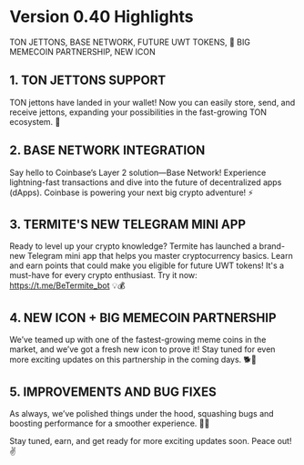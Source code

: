 # Version 0.40 Highlights

TON JETTONS, BASE NETWORK, FUTURE UWT TOKENS, 🚀 BIG MEMECOIN PARTNERSHIP, NEW ICON

## 1. TON JETTONS SUPPORT
TON jettons have landed in your wallet! Now you can easily store, send, and receive jettons, expanding your possibilities in the fast-growing TON ecosystem. 🎉

## 2. BASE NETWORK INTEGRATION
Say hello to Coinbase’s Layer 2 solution—Base Network! Experience lightning-fast transactions and dive into the future of decentralized apps (dApps). Coinbase is powering your next big crypto adventure! ⚡

## 3. TERMITE'S NEW TELEGRAM MINI APP
Ready to level up your crypto knowledge? Termite has launched a brand-new Telegram mini app that helps you master cryptocurrency basics. Learn and earn points that could make you eligible for future UWT tokens! It's a must-have for every crypto enthusiast. Try it now: https://t.me/BeTermite_bot 💡💰

## 4. NEW ICON + BIG MEMECOIN PARTNERSHIP
We’ve teamed up with one of the fastest-growing meme coins in the market, and we’ve got a fresh new icon to prove it! Stay tuned for even more exciting updates on this partnership in the coming days. 🐕🚀

##  5. IMPROVEMENTS AND BUG FIXES
As always, we’ve polished things under the hood, squashing bugs and boosting performance for a smoother experience. 🔧✨

Stay tuned, earn, and get ready for more exciting updates soon. Peace out! ✌️